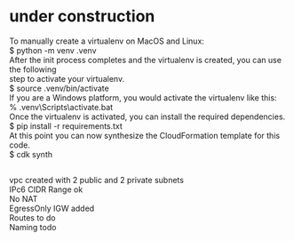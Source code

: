 
# under construction

To manually create a virtualenv on MacOS and Linux:  
$ python -m venv .venv  
After the init process completes and the virtualenv is created, you can use the following  
step to activate your virtualenv.  
$ source .venv/bin/activate  
If you are a Windows platform, you would activate the virtualenv like this:  
% .venv\Scripts\activate.bat  
Once the virtualenv is activated, you can install the required dependencies.
$ pip install -r requirements.txt  
At this point you can now synthesize the CloudFormation template for this code.  
$ cdk synth  

## 
vpc created with 2 public and 2 private subnets  
IPc6 CIDR Range ok  
No NAT  
EgressOnly IGW added  
Routes to do  
Naming todo  



